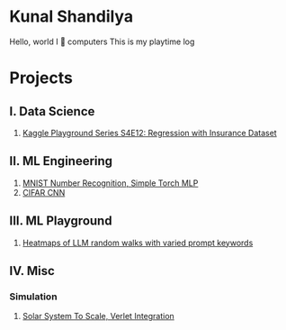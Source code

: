 # Kunal Shandilya
Hello, world
I 💙 computers
This is my playtime log

# Projects
## I. Data Science
1. [Kaggle Playground Series S4E12: Regression with Insurance Dataset](https://github.com/5handilya/DS/tree/main/2024-12-KP-S4E12-InsuranceRegression)
## II. ML Engineering
1. [MNIST Number Recognition, Simple Torch MLP](https://github.com/5handilya/kurrent/blob/main/kurrent-mlp-simple.py)
2. [CIFAR CNN]()
## III. ML Playground
1. [Heatmaps of LLM random walks with varied prompt keywords](https://github.com/5handilya/MLR/tree/main/2024-12-llm-heatmap-exp) 
## IV. Misc
### Simulation
1. [Solar System To Scale, Verlet Integration](https://github.com/5handilya/simulation/blob/main/n_body_verlet_solar_system.py)
